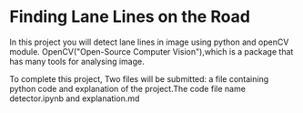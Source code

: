 # Finding Lane Lines on the Road 

In this project you will detect lane lines in image using python and openCV module. OpenCV("Open-Source Computer Vision"),which is a package that has many tools for analysing image.

To complete this project, Two files will be submitted: a file containing python code and explanation of the project.The code file name detector.ipynb and explanation.md
